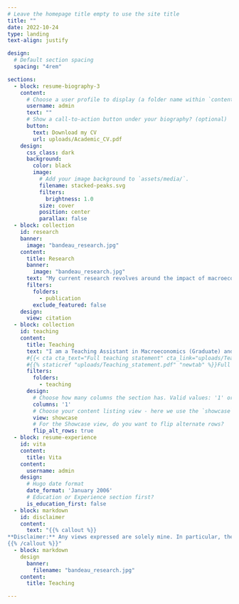 ```yaml
---
# Leave the homepage title empty to use the site title
title: ""
date: 2022-10-24
type: landing
text-align: justify

design:
  # Default section spacing
  spacing: "4rem"

sections:
  - block: resume-biography-3
    content:
      # Choose a user profile to display (a folder name within `content/authors/`)
      username: admin
      text: ""
      # Show a call-to-action button under your biography? (optional)
      button:
        text: Download my CV
        url: uploads/Academic_CV.pdf
    design:
      css_class: dark
      background:
        color: black
        image:
          # Add your image background to `assets/media/`.
          filename: stacked-peaks.svg
          filters:
            brightness: 1.0
          size: cover
          position: center
          parallax: false
  - block: collection
    id: research
    banner:
      image: "bandeau_research.jpg"
    content:
      title: Research
      banner:
        image: "bandeau_research.jpg"
      text: "My current research revolves around the impact of macroeconomic shocks on asset prices and, conversely, how asset prices reflect expectations of macroeconomic variables, accounting for financial market microstructure frictions."
      filters:
        folders:
          - publication
        exclude_featured: false
    design:
      view: citation
  - block: collection
    id: teaching
    content:
      title: Teaching
      text: "I am a Teaching Assistant in Macroeconomics (Graduate) and Finance (Undergraduate) for the Department of Economics and the Saïd Business School at the University of Oxford. During my classes, I have had the opportunity to deeply engage with students and contribute to their academic and personal development. My commitment to teaching is centered around inclusivity, a dual approach combining mathematical rigor and intuitive understanding, and providing students with additional resources and career guidance. My teaching has been distinguished by a teaching award."
      #{{< cta cta_text="Full teaching statement" cta_link="uploads/Teaching_statement.pdf" cta_new_tab="true" >}}
      #{{% staticref "uploads/Teaching_statement.pdf" "newtab" %}}Full teaching statement{{% /staticref %}}
      filters:
        folders:
          - teaching
      design:
        # Choose how many columns the section has. Valid values: '1' or '2'.
        columns: '1'
        # Choose your content listing view - here we use the `showcase` view
        view: showcase
        # For the Showcase view, do you want to flip alternate rows?
        flip_alt_rows: true
  - block: resume-experience
    id: vita
    content:
      title: Vita
    content:
      username: admin
    design:
      # Hugo date format
      date_format: 'January 2006'
      # Education or Experience section first?
      is_education_first: false
  - block: markdown
    id: disclaimer
    content:
      text: "{{% callout %}}
**Disclaimer:** Any views expressed are solely mine. In particular, these views should therefore not be reported as representing the views of the Bank of England or members of the Monetary Policy Committee, Financial Policy Committee, or Prudential Regulation Committee.
{{% /callout %}}"
  - block: markdown
    design
      banner:
        filename: "bandeau_research.jpg"
    content:
      title: Teaching

---
```


